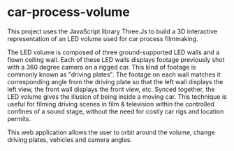 # car-process-volume

This project uses the JavaScript library Three.Js to build a 3D interactive representation of an LED volume used for car process filmmaking. 

The LED volume is composed of three ground-supported LED walls and a flown ceiling wall. 
Each of these LED walls displays footage previously shot with a 360 degree camera on a rigged car. This kind of footage is commonly known as "driving plates".
The footage on each wall matches it corresponding angle from the driving plate so that the left wall displays the left view, the front wall displays the front view, etc.
Synced together, the LED volume gives the illusion of being inside a moving car.
This technique is useful for filming driving scenes in film & television within the controlled confines of a sound stage, without the need for costly car rigs and location permits. 

This web application allows the user to orbit around the volume, change driving plates, vehicles and camera angles. 
